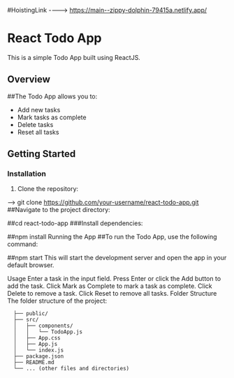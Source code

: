 #HoistingLink ----> https://main--zippy-dolphin-79415a.netlify.app/


# React Todo App

This is a simple Todo App built using ReactJS.

## Overview

##The Todo App allows you to:

- Add new tasks
- Mark tasks as complete
- Delete tasks
- Reset all tasks

## Getting Started

### Installation

1. Clone the repository:

 -->  git clone https://github.com/your-username/react-todo-app.git
##Navigate to the project directory:


##cd react-todo-app
###Install dependencies:


##npm install
Running the App
##To run the Todo App, use the following command:


##npm start
This will start the development server and open the app in your default browser.

Usage
Enter a task in the input field.
Press Enter or click the Add button to add the task.
Click Mark as Complete to mark a task as complete.
Click Delete to remove a task.
Click Reset to remove all tasks.
Folder Structure
The folder structure of the project:


```react-todo-app/
  ├── public/
  ├── src/
  │   ├── components/
  │   │   └── TodoApp.js
  │   ├── App.css
  │   ├── App.js
  │   └── index.js
  ├── package.json
  ├── README.md
  └── ... (other files and directories)
```







